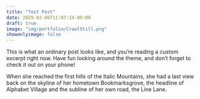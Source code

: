 ```yaml
---
title: "Test Post"
date: 2029-02-06T11:07:14-05:00
draft: true
image: "img/portfolio/CrawlStill.png"
showonlyimage: false
---
```


This is what an ordinary post looks like, and you’re reading a custom excerpt right now. Have fun looking around the theme, and don’t forget to check it out on your phone!
<!--more-->

When she reached the first hills of the Italic Mountains, she had a last view back on the skyline of her hometown Bookmarksgrove, the headline of Alphabet Village and the subline of her own road, the Line Lane.